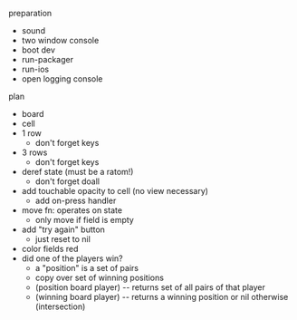 preparation

- sound
- two window console
- boot dev
- run-packager
- run-ios
- open logging console

plan

- board
- cell
- 1 row
  - don't forget keys
- 3 rows
  - don't forget keys
- deref state (must be a ratom!)
  - don't forget doall
- add touchable opacity to cell (no view necessary)
  - add on-press handler
- move fn: operates on state
  - only move if field is empty
- add "try again" button
  - just reset to nil
- color fields red
- did one of the players win?
  - a "position" is a set of pairs
  - copy over set of winning positions
  - (position board player) -- returns set of all pairs of that player
  - (winning board player) -- returns a winning position or nil otherwise (intersection)

